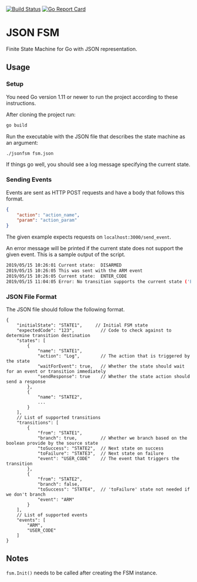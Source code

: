[![Build Status](https://travis-ci.org/ditek/jsonfsm.svg?branch=master)](https://travis-ci.org/ditek/jsonfsm)
[![Go Report Card](https://goreportcard.com/badge/github.com/ditek/jsonfsm)](https://goreportcard.com/report/github.com/ditek/jsonfsm)

# JSON FSM
Finite State Machine for Go with JSON representation.

## Usage

### Setup
You need Go version 1.11 or newer to run the project according to these instructions.

After cloning the project run:

```sh
go build
```

Run the executable with the JSON file that describes the state machine as an argument:

```sh
./jsonfsm fsm.json
```

If things go well, you should see a log message specifying the current state.

### Sending Events
Events are sent as HTTP POST requests and have a body that follows this format.

```json
{
    "action": "action_name",
    "param": "action_param"
}
```
The given example expects requests on `localhost:3000/send_event`.

An error message will be printed if the current state does not support the given event. This is a sample output of the script.

```sh
2019/05/15 10:26:01 Current state:  DISARMED
2019/05/15 10:26:05 This was sent with the ARM event
2019/05/15 10:26:05 Current state:  ENTER_CODE
2019/05/15 11:04:05 Error: No transition supports the current state ('ENTER_CODE') and the sent event ('ARM')
```

### JSON File Format
The JSON file should follow the following format.

```
{
    "initialState": "STATE1",     // Initial FSM state
    "expectedCode": "123",          // Code to check against to determine transition destination
    "states": [
        {
            "name": "STATE1",
            "action": "Log",        // The action that is triggered by the state
            "waitForEvent": true,   // Whether the state should wait for an event or transition immediately
            "sendResponse": true    // Whether the state action should send a response 
        },
        {
            "name": "STATE2",
            ...
        }
    ],
    // List of supported transitions
    "transitions": [
        {
            "from": "STATE1",
            "branch": true,         // Whether we branch based on the boolean provide by the source state
            "toSuccess": "STATE2",  // Next state on success
            "toFailure": "STATE3",  // Next state on failure
            "event": "USER_CODE"    // The event that triggers the transition
        },
        {
            "from": "STATE2",
            "branch": false,
            "toSuccess": "STATE4",  // 'toFailure' state not needed if we don't branch
            "event": "ARM"
        }
    ],
    // List of supported events
    "events": [
        "ARM",
        "USER_CODE"
    ]
}
```

## Notes
`fsm.Init()` needs to be called after creating the FSM instance.
